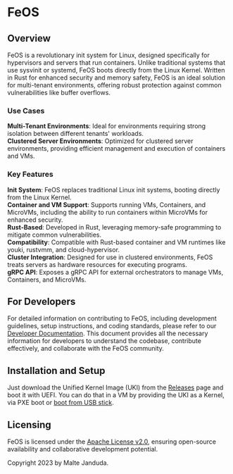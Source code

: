 # FeOS

## Overview
FeOS is a revolutionary init system for Linux, designed specifically for hypervisors and servers that run containers. Unlike traditional systems that use sysvinit or systemd, FeOS boots directly from the Linux Kernel. Written in Rust for enhanced security and memory safety, FeOS is an ideal solution for multi-tenant environments, offering robust protection against common vulnerabilities like buffer overflows.

### Use Cases
**Multi-Tenant Environments**: Ideal for environments requiring strong isolation between different tenants' workloads.  
**Clustered Server Environments**: Optimized for clustered server environments, providing efficient management and execution of containers and VMs.

### Key Features
**Init System**: FeOS replaces traditional Linux init systems, booting directly from the Linux Kernel.  
**Container and VM Support**: Supports running VMs, Containers, and MicroVMs, including the ability to run containers within MicroVMs for enhanced security.  
**Rust-Based**: Developed in Rust, leveraging memory-safe programming to mitigate common vulnerabilities.  
**Compatibility**: Compatible with Rust-based container and VM runtimes like youki, rustvmm, and cloud-hypervisor.  
**Cluster Integration**: Designed for use in clustered environments, FeOS treats servers as hardware resources for executing programs.  
**gRPC API**: Exposes a gRPC API for external orchestrators to manage VMs, Containers, and MicroVMs.

## For Developers
For detailed information on contributing to FeOS, including development guidelines, setup instructions, and coding standards, please refer to our [Developer Documentation](docs/development.md). This document provides all the necessary information for developers to understand the codebase, contribute effectively, and collaborate with the FeOS community.

## Installation and Setup
Just download the Unified Kernel Image (UKI) from the [Releases](https://github.com/maltej/feos/releases) page and boot it with UEFI. You can do that in a VM by providing the UKI as a Kernel, via PXE boot or [boot from USB stick](docs/boot-image/uki.md#boot-from-usb-stick).

## Licensing
FeOS is licensed under the [Apache License v2.0](LICENSE), ensuring open-source availability and collaborative development potential.

Copyright 2023 by Malte Janduda.
